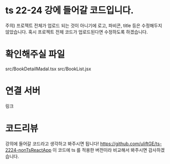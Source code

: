 # ts 22-24 강에 들어갈 코드입니다.

주의) 프로젝트 전체가 업로드 되는 것이 아니기에 로고, 파비콘, title 등은 수정해두지 않았습니다. 혹시 프로젝트 전체 코드가 업로드된다면 수정하도록 하겠습니다.

# 확인해주실 파일 

src/BookDetailMadal.tsx src/BookList.jsx

# 연결 서버
링크 

# 코드리뷰

강의에 들어갈 코드라고 생각하고 봐주시면 됩니다!
https://github.com/uliftGE/ts-2224-nonTsReactApp
이 코드에 ts 를 적용한 버전이라 비교해서 봐주시면 감사하겠습니다. 

